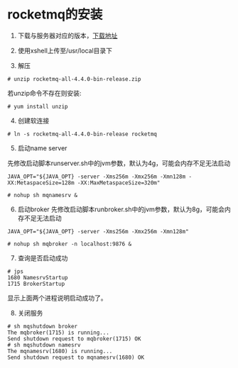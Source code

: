 #  rocketmq的安装

1. 下载与服务器对应的版本，[下载地址](http://rocketmq.apache.org/release_notes/release-notes-4.4.0/ "下载地址")

2. 使用xshell上传至/usr/local目录下

3. 解压
```
# unzip rocketmq-all-4.4.0-bin-release.zip 
```
若unzip命令不存在则安装:
```
# yum install unzip
```

4. 创建软连接
```
# ln -s rocketmq-all-4.4.0-bin-release rocketmq
```

5. 启动name server

先修改启动脚本runserver.sh中的jvm参数，默认为4g，可能会内存不足无法启动
```
JAVA_OPT="${JAVA_OPT} -server -Xms256m -Xmx256m -Xmn128m -XX:MetaspaceSize=128m -XX:MaxMetaspaceSize=320m"
```

```
# nohup sh mqnamesrv &
```

6. 启动broker
先修改启动脚本runbroker.sh中的jvm参数，默认为8g，可能会内存不足无法启动
```
JAVA_OPT="${JAVA_OPT} -server -Xms256m -Xmx256m -Xmn128m"
```

```
# nohup sh mqbroker -n localhost:9876 &
```

7. 查询是否启动成功
```
# jps
1680 NamesrvStartup
1715 BrokerStartup
```
显示上面两个进程说明启动成功了。

8. 关闭服务
```
# sh mqshutdown broker
The mqbroker(1715) is running...
Send shutdown request to mqbroker(1715) OK
# sh mqshutdown namesrv
The mqnamesrv(1680) is running...
Send shutdown request to mqnamesrv(1680) OK
```